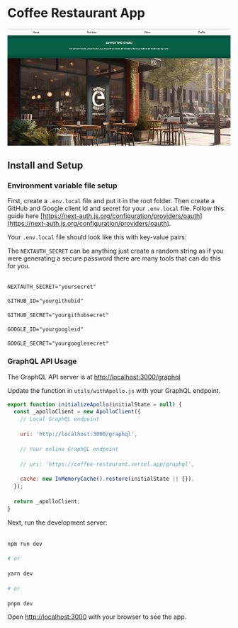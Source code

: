 # Coffee Restaurant App

![Coffee Restaurant App](img/coffee-restaurant.jpg 'Coffee Restaurant App')

## Install and Setup

### Environment variable file setup

First, create a `.env.local` file and put it in the root folder. Then create a GitHub and Google client Id and secret for your `.env.local` file. Follow this guide here [https://next-auth.js.org/configuration/providers/oauth](https://next-auth.js.org/configuration/providers/oauth).

Your `.env.local` file should look like this with key-value pairs:

The `NEXTAUTH_SECRET` can be anything just create a random string as if you were generating a secure password there are many tools that can do this for you.

```shell

NEXTAUTH_SECRET="yoursecret"

GITHUB_ID="yourgithubid"

GITHUB_SECRET="yourgithubsecret"

GOOGLE_ID="yourgoogleid"

GOOGLE_SECRET="yourgooglesecret"

```

### GraphQL API Usage

The GraphQL API server is at [http://localhost:3000/graphql](http://localhost:3000/graphql)

Update the function in `utils/withApollo.js` with your GraphQL endpoint.

```javascript
export function initializeApollo(initialState = null) {
  const _apolloClient = new ApolloClient({
    // Local GraphQL endpoint

    uri: 'http://localhost:3000/graphql',

    // Your online GraphQL endpoint

    // uri: 'https://coffee-restaurant.vercel.app/graphql',

    cache: new InMemoryCache().restore(initialState || {}),
  });

  return _apolloClient;
}
```

Next, run the development server:

```bash

npm run dev

# or

yarn dev

# or

pnpm dev

```

Open [http://localhost:3000](http://localhost:3000) with your browser to see the app.
